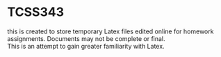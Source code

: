 # TCSS343
this is created to store temporary Latex files edited online for homework assignments.  Documents may not be complete or final.  
This is an attempt to gain greater familiarity with Latex. 

